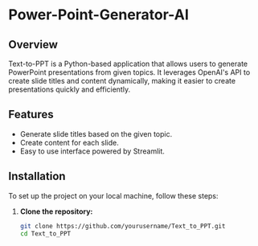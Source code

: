# Power-Point-Generator-AI

## Overview

Text-to-PPT is a Python-based application that allows users to generate PowerPoint presentations from given topics. It leverages OpenAI's API to create slide titles and content dynamically, making it easier to create presentations quickly and efficiently.

## Features

- Generate slide titles based on the given topic.
- Create content for each slide.
- Easy to use interface powered by Streamlit.

## Installation

To set up the project on your local machine, follow these steps:

1. **Clone the repository:**

   ```bash
   git clone https://github.com/yourusername/Text_to_PPT.git
   cd Text_to_PPT
